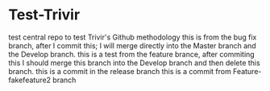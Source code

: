 # Test-Trivir
test central repo to test Trivir's Github methodology
this is from the bug fix branch, after I commit this; I will merge directly into the Master branch and the Develop branch.
this is a test from the feature brance, after commiting this I should merge this branch into the Develop branch and then delete this branch.
this is a commit in the release branch
this is a commit from Feature-fakefeature2 branch

